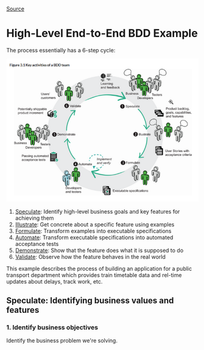 [Source](https://livebook.manning.com/book/bdd-in-action-second-edition/chapter-3/)

# High-Level End-to-End BDD Example

The process essentially has a 6-step cycle:

![alt text](BDD-activities.png)

1. [Speculate](#speculate-identifying-business-values-and-features): Identify high-level business goals and key features for achieving them
2. [Illustrate](): Get concrete about a specific feature using examples
3. [Formulate](): Transform examples into executable specifications
4. [Automate](): Transform executable specifications into automated acceptance tests
5. [Demonstrate](): Show that the feature does what it is supposed to do
6. [Validate](): Observe how the feature behaves in the real world

This example describes the process of building an application for a public transport department which provides train timetable data and rel-time updates about delays, track work, etc.

## Speculate: Identifying business values and features

### 1. Identify business objectives

Identify the business problem we're solving. 